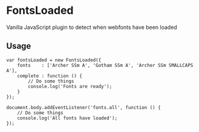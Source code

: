 FontsLoaded
===========

Vanilla JavaScript plugin to detect when webfonts have been loaded

## Usage

    var fontsLoaded = new FontsLoaded({
        fonts    : ['Archer SSm A', 'Gotham SSm A', 'Archer SSm SMALLCAPS A'],
        complete : function () {
            // Do some things
            console.log('Fonts are ready');
        }
    });
    
    document.body.addEventListener('fonts.all', function () {
        // Do some things
        console.log('All fonts have loaded');
    });
